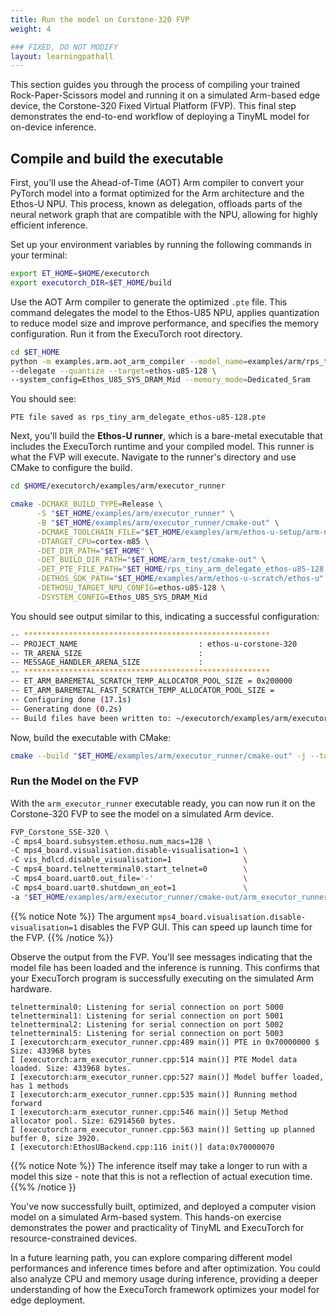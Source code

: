 ```yaml
---
title: Run the model on Corstone-320 FVP
weight: 4

### FIXED, DO NOT MODIFY
layout: learningpathall
---
```


This section guides you through the process of compiling your trained Rock-Paper-Scissors model and running it on a simulated Arm-based edge device, the Corstone-320 Fixed Virtual Platform (FVP). This final step demonstrates the end-to-end workflow of deploying a TinyML model for on-device inference.

## Compile and build the executable

First, you'll use the Ahead-of-Time (AOT) Arm compiler to convert your PyTorch model into a format optimized for the Arm architecture and the Ethos-U NPU. This process, known as delegation, offloads parts of the neural network graph that are compatible with the NPU, allowing for highly efficient inference.

Set up your environment variables by running the following commands in your terminal:

```bash
export ET_HOME=$HOME/executorch
export executorch_DIR=$ET_HOME/build
```

Use the AOT Arm compiler to generate the optimized `.pte` file. This command delegates the model to the Ethos-U85 NPU, applies quantization to reduce model size and improve performance, and specifies the memory configuration. Run it from the ExecuTorch root directory.

```bash
cd $ET_HOME
python -m examples.arm.aot_arm_compiler --model_name=examples/arm/rps_tiny.py \
--delegate --quantize --target=ethos-u85-128 \
--system_config=Ethos_U85_SYS_DRAM_Mid --memory_mode=Dedicated_Sram
```

You should see:

```output
PTE file saved as rps_tiny_arm_delegate_ethos-u85-128.pte
```

Next, you'll build the **Ethos-U runner**, which is a bare-metal executable that includes the ExecuTorch runtime and your compiled model. This runner is what the FVP will execute. Navigate to the runner's directory and use CMake to configure the build.

```bash
cd $HOME/executorch/examples/arm/executor_runner

cmake -DCMAKE_BUILD_TYPE=Release \
      -S "$ET_HOME/examples/arm/executor_runner" \
      -B "$ET_HOME/examples/arm/executor_runner/cmake-out" \
      -DCMAKE_TOOLCHAIN_FILE="$ET_HOME/examples/arm/ethos-u-setup/arm-none-eabi-gcc.cmake" \
      -DTARGET_CPU=cortex-m85 \
      -DET_DIR_PATH="$ET_HOME" \
      -DET_BUILD_DIR_PATH="$ET_HOME/arm_test/cmake-out" \
      -DET_PTE_FILE_PATH="$ET_HOME/rps_tiny_arm_delegate_ethos-u85-128.pte" \
      -DETHOS_SDK_PATH="$ET_HOME/examples/arm/ethos-u-scratch/ethos-u" \
      -DETHOSU_TARGET_NPU_CONFIG=ethos-u85-128 \
      -DSYSTEM_CONFIG=Ethos_U85_SYS_DRAM_Mid
```

You should see output similar to this, indicating a successful configuration:

```bash
-- *******************************************************
-- PROJECT_NAME                           : ethos-u-corstone-320
-- TR_ARENA_SIZE                          :
-- MESSAGE_HANDLER_ARENA_SIZE             :
-- *******************************************************
-- ET_ARM_BAREMETAL_SCRATCH_TEMP_ALLOCATOR_POOL_SIZE = 0x200000
-- ET_ARM_BAREMETAL_FAST_SCRATCH_TEMP_ALLOCATOR_POOL_SIZE =
-- Configuring done (17.1s)
-- Generating done (0.2s)
-- Build files have been written to: ~/executorch/examples/arm/executor_runner/cmake-out
```

Now, build the executable with CMake:

```bash
cmake --build "$ET_HOME/examples/arm/executor_runner/cmake-out" -j --target arm_executor_runner
```

### Run the Model on the FVP
With the `arm_executor_runner` executable ready, you can now run it on the Corstone-320 FVP to see the model on a simulated Arm device.

```bash
FVP_Corstone_SSE-320 \
-C mps4_board.subsystem.ethosu.num_macs=128 \
-C mps4_board.visualisation.disable-visualisation=1 \
-C vis_hdlcd.disable_visualisation=1                \
-C mps4_board.telnetterminal0.start_telnet=0        \
-C mps4_board.uart0.out_file='-'                    \
-C mps4_board.uart0.shutdown_on_eot=1               \
-a "$ET_HOME/examples/arm/executor_runner/cmake-out/arm_executor_runner"
```

{{% notice Note %}}
The argument `mps4_board.visualisation.disable-visualisation=1` disables the FVP GUI. This can speed up launch time for the FVP.
{{% /notice %}}


Observe the output from the FVP. You'll see messages indicating that the model file has been loaded and the inference is running. This confirms that your ExecuTorch program is successfully executing on the simulated Arm hardware.

```output
telnetterminal0: Listening for serial connection on port 5000
telnetterminal1: Listening for serial connection on port 5001
telnetterminal2: Listening for serial connection on port 5002
telnetterminal5: Listening for serial connection on port 5003
I [executorch:arm_executor_runner.cpp:489 main()] PTE in 0x70000000 $ Size: 433968 bytes
I [executorch:arm_executor_runner.cpp:514 main()] PTE Model data loaded. Size: 433968 bytes.
I [executorch:arm_executor_runner.cpp:527 main()] Model buffer loaded, has 1 methods
I [executorch:arm_executor_runner.cpp:535 main()] Running method forward
I [executorch:arm_executor_runner.cpp:546 main()] Setup Method allocator pool. Size: 62914560 bytes.
I [executorch:arm_executor_runner.cpp:563 main()] Setting up planned buffer 0, size 3920.
I [executorch:EthosUBackend.cpp:116 init()] data:0x70000070
```

{{% notice Note %}}
The inference itself may take a longer to run with a model this size - note that this is not a reflection of actual execution time.
{{%% /notice }}

You've now successfully built, optimized, and deployed a computer vision model on a simulated Arm-based system. This hands-on exercise demonstrates the power and practicality of TinyML and ExecuTorch for resource-constrained devices.

In a future learning path, you can explore comparing different model performances and inference times before and after optimization. You could also analyze CPU and memory usage during inference, providing a deeper understanding of how the ExecuTorch framework optimizes your model for edge deployment.